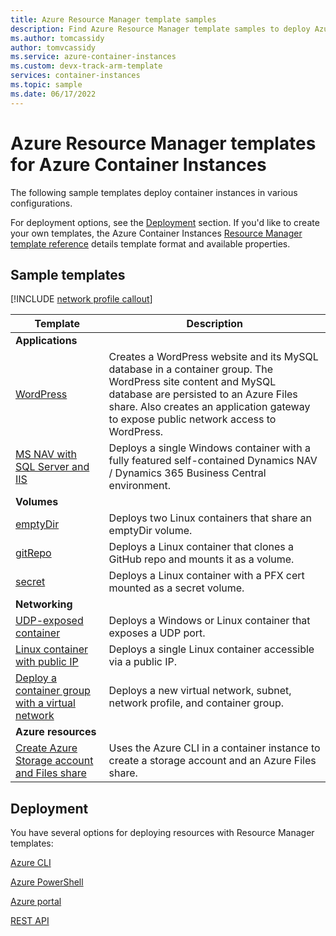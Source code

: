 ```yaml
---
title: Azure Resource Manager template samples
description: Find Azure Resource Manager template samples to deploy Azure Container Instances in different configurations
ms.author: tomcassidy
author: tomvcassidy
ms.service: azure-container-instances
ms.custom: devx-track-arm-template
services: container-instances
ms.topic: sample
ms.date: 06/17/2022
---
```


# Azure Resource Manager templates for Azure Container Instances

The following sample templates deploy container instances in various configurations.

For deployment options, see the [Deployment](#deployment) section. If you'd like to create your own templates, the Azure Container Instances [Resource Manager template reference][ref] details template format and available properties.

## Sample templates

[!INCLUDE [network profile callout](./includes/network-profile/network-profile-callout.md)]

| Template | Description |
|-|-|
| **Applications** ||
| [WordPress][app-wp] | Creates a WordPress website and its MySQL database in a container group. The WordPress site content and MySQL database are persisted to an Azure Files share. Also creates an application gateway to expose public network access to WordPress. |
| [MS NAV with SQL Server and IIS][app-nav] | Deploys a single Windows container with a fully featured self-contained Dynamics NAV / Dynamics 365 Business Central environment. |
| **Volumes** ||
| [emptyDir][vol-emptydir] | Deploys two Linux containers that share an emptyDir volume. |
| [gitRepo][vol-gitrepo] | Deploys a Linux container that clones a GitHub repo and mounts it as a volume. |
| [secret][vol-secret] | Deploys a Linux container with a PFX cert mounted as a secret volume. |
| **Networking** ||
| [UDP-exposed container][net-udp] | Deploys a Windows or Linux container that exposes a UDP port. |
| [Linux container with public IP][net-publicip] | Deploys a single Linux container accessible via a public IP. |
| [Deploy a container group with a virtual network][net-vnet] | Deploys a new virtual network, subnet, network profile, and container group. |
| **Azure resources** ||
| [Create Azure Storage account and Files share][az-files] | Uses the Azure CLI in a container instance to create a storage account and an Azure Files share.

## Deployment

You have several options for deploying resources with Resource Manager templates:

[Azure CLI][deploy-cli]

[Azure PowerShell][deploy-powershell]

[Azure portal][deploy-portal]

[REST API][deploy-rest]

<!-- LINKS - External -->
[app-nav]: https://github.com/Azure/azure-quickstart-templates/tree/master/demos/
[app-wp]: https://github.com/Azure/azure-quickstart-templates/tree/master/application-workloads/wordpress/aci-wordpress
[az-files]: https://github.com/Azure/azure-quickstart-templates/tree/master/quickstarts/microsoft.containerinstance/aci-storage-file-share
[net-publicip]: https://github.com/Azure/azure-quickstart-templates/tree/master/quickstarts/microsoft.containerinstance/aci-linuxcontainer-public-ip
[net-udp]: https://github.com/Azure/azure-quickstart-templates/tree/master/quickstarts/microsoft.containerinstance/aci-udp
[net-vnet]: https://github.com/Azure/azure-quickstart-templates/tree/master/quickstarts/microsoft.containerinstance/aci-vnet
[repo]: https://github.com/Azure/azure-quickstart-templates
[vol-emptydir]: https://github.com/Azure/azure-quickstart-templates/tree/master/quickstarts/microsoft.containerinstance/aci-linuxcontainer-volume-emptydir
[vol-gitrepo]: https://github.com/Azure/azure-quickstart-templates/tree/master/quickstarts/microsoft.containerinstance/aci-linuxcontainer-volume-gitrepo
[vol-secret]: https://github.com/Azure/azure-quickstart-templates/tree/master/quickstarts/microsoft.containerinstance/aci-linuxcontainer-volume-secret

<!-- LINKS - Internal -->
[deploy-cli]: ../azure-resource-manager/templates/deploy-cli.md
[deploy-portal]: ../azure-resource-manager/templates/deploy-portal.md
[deploy-powershell]: ../azure-resource-manager/templates/deploy-powershell.md
[deploy-rest]: ../azure-resource-manager/templates/deploy-rest.md
[ref]: /azure/templates/microsoft.containerinstance/containergroups
